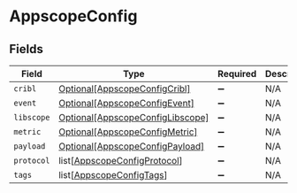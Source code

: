 # AppscopeConfig


## Fields

| Field                                                                             | Type                                                                              | Required                                                                          | Description                                                                       |
| --------------------------------------------------------------------------------- | --------------------------------------------------------------------------------- | --------------------------------------------------------------------------------- | --------------------------------------------------------------------------------- |
| `cribl`                                                                           | [Optional[AppscopeConfigCribl]](../../models/shared/appscopeconfigcribl.md)       | :heavy_minus_sign:                                                                | N/A                                                                               |
| `event`                                                                           | [Optional[AppscopeConfigEvent]](../../models/shared/appscopeconfigevent.md)       | :heavy_minus_sign:                                                                | N/A                                                                               |
| `libscope`                                                                        | [Optional[AppscopeConfigLibscope]](../../models/shared/appscopeconfiglibscope.md) | :heavy_minus_sign:                                                                | N/A                                                                               |
| `metric`                                                                          | [Optional[AppscopeConfigMetric]](../../models/shared/appscopeconfigmetric.md)     | :heavy_minus_sign:                                                                | N/A                                                                               |
| `payload`                                                                         | [Optional[AppscopeConfigPayload]](../../models/shared/appscopeconfigpayload.md)   | :heavy_minus_sign:                                                                | N/A                                                                               |
| `protocol`                                                                        | list[[AppscopeConfigProtocol](../../models/shared/appscopeconfigprotocol.md)]     | :heavy_minus_sign:                                                                | N/A                                                                               |
| `tags`                                                                            | list[[AppscopeConfigTags](../../models/shared/appscopeconfigtags.md)]             | :heavy_minus_sign:                                                                | N/A                                                                               |
